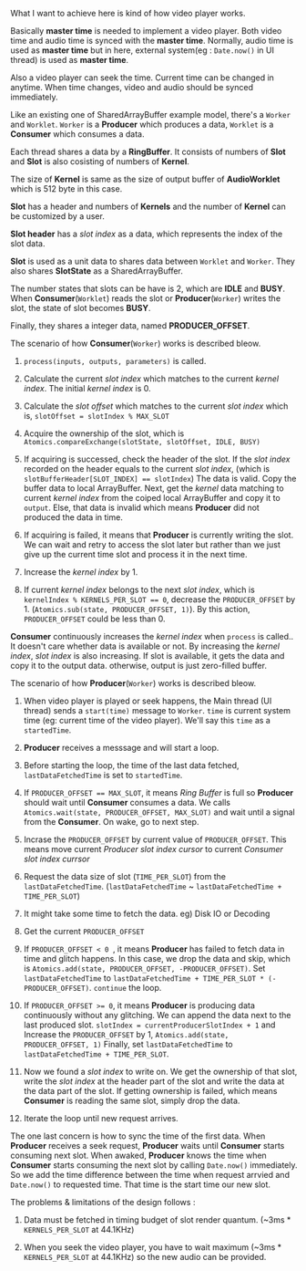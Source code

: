 What I want to achieve here is kind of how video player works.

Basically **master time** is needed to implement a video player. Both video time and audio time is synced with the **master time**. Normally, audio time is used as **master time** but in here, external system(eg : `Date.now()` in UI thread) is used as **master time**.

Also a video player can seek the time. Current time can be changed in anytime. When time changes, video and audio should be synced immediately.

Like an existing one of SharedArrayBuffer example model, there's a `Worker` and `Worklet`. `Worker` is a **Producer** which produces a data, `Worklet` is a **Consumer** which consumes a data.

Each thread shares a data by a **RingBuffer**. It consists of numbers of **Slot** and **Slot** is also cosisting of numbers of **Kernel**.

The size of **Kernel** is same as the size of output buffer of **AudioWorklet** which is 512 byte in this case.

**Slot** has a header and numbers of **Kernels** and the number of **Kernel** can be customized by a user.

**Slot header** has a *slot index* as a data, which represents the index of the slot data.

**Slot** is used as a unit data to shares data between `Worklet` and `Worker`. They also shares **SlotState** as a SharedArrayBuffer.

The number states that slots can be have is 2, which are **IDLE** and **BUSY**. When **Consumer**(`Worklet`) reads the slot or **Producer**(`Worker`) writes the slot, the state of slot becomes **BUSY**.

Finally, they shares a integer data, named **PRODUCER_OFFSET**. 

The scenario of how **Consumer**(`Worker`) works is described bleow.

1. `process(inputs, outputs, parameters)` is called.

2. Calculate the current *slot index* which matches to the current *kernel index*. The initial *kernel index* is 0.

3. Calculate the *slot offset* which matches to the current *slot index* which is, `slotOffset = slotIndex % MAX_SLOT`

4. Acquire the ownership of the slot, which is `Atomics.compareExchange(slotState, slotOffset, IDLE, BUSY)`

5. If acquiring is successed, check the header of the slot. If the *slot index* recorded on the header equals to the current *slot index*, (which is `slotBufferHeader[SLOT_INDEX] == slotIndex`) The data is valid. Copy the buffer data to local ArrayBuffer. Next, get the *kernel* data matching to current *kernel index* from the coiped local ArrayBuffer and copy it to `output`. Else, that data is invalid which means **Producer** did not produced the data in time.

6. If acquiring is failed, it means that **Producer** is currently writing the slot. We can wait and retry to access the slot later but rather than we just give up the current time slot and process it in the next time.

7. Increase the *kernel index* by 1.

8. If current *kernel index* belongs to the next *slot index*, which is `kernelIndex % KERNELS_PER_SLOT == 0`, decrease the `PRODUCER_OFFSET` by 1. (`Atomics.sub(state, PRODUCER_OFFSET, 1)`). By this action, `PRODUCER_OFFSET` could be less than 0.

**Consumer** continuously increases the *kernel index* when `process` is called.. It doesn't care whether data is available or not. By increasing the *kernel index*, *slot index* is also increasing. If slot is available, it gets the data and copy it to the output data. otherwise, output is just zero-filled buffer.

The scenario of how **Producer**(`Worker`) works is described bleow.

1. When video player is played or seek happens, the Main thread (UI thread) sends a `start(time)` message to `Worker`. `time` is current system time (eg: current time of the video player). We'll say this `time` as a `startedTime`.

2. **Producer** receives a messsage and will start a loop.

3. Before starting the loop, the time of the last data fetched, `lastDataFetchedTime`  is set to `startedTime`.

4. If `PRODUCER_OFFSET == MAX_SLOT`, it means *Ring Buffer* is full so **Producer** should wait until **Consumer** consumes a data. We calls `Atomics.wait(state, PRODUCER_OFFSET, MAX_SLOT)` and wait until a signal from the **Consumer**. On wake, go to next step.

5. Incrase the `PRODUCER_OFFSET` by current value of `PRODUCER_OFFSET`. This means move current *Producer slot index cursor* to current *Consumer slot index currsor*

5. Request the data size of slot (`TIME_PER_SLOT`) from the `lastDataFetchedTime`. (`lastDataFetchedTime` ~ `lastDataFetchedTime + TIME_PER_SLOT`)

6. It might take some time to fetch the data. eg) Disk IO or Decoding

7. Get the current `PRODUCER_OFFSET`

8. If `PRODUCER_OFFSET < 0 `, it means **Producer** has failed to fetch data in time and glitch happens. In this case, we drop the data and skip, which is `Atomics.add(state, PRODUCER_OFFSET, -PRODUCER_OFFSET)`. Set `lastDataFetchedTime` to `lastDataFetchedTime + TIME_PER_SLOT * (-PRODUCER_OFFSET)`. `continue` the loop.

9. If `PRODUCER_OFFSET >= 0`, it means **Producer** is producing data continuously without any glitching. We can append the data next to the last produced slot. `slotIndex = currentProducerSlotIndex + 1` and Increase the `PRODUCER_OFFSET` by 1, `Atomics.add(state, PRODUCER_OFFSET, 1)` Finally, set `lastDataFetchedTime` to `lastDataFetchedTime + TIME_PER_SLOT`.

10. Now we found a *slot index* to write on. We get the ownership of that slot, write the *slot index* at the header part of the slot and write the data at the data part of the slot. If getting ownership is failed, which means **Consumer** is reading the same slot, simply drop the data.

11. Iterate the loop until new request arrives.


The one last concern is how to sync the time of the first data. When **Producer** receives a seek request, **Producer** waits until **Consumer** starts consuming next slot. When awaked, **Producer** knows the time when **Consumer** starts consuming the next slot by calling `Date.now()` immediately. So we add the time difference between the time when request arrvied and `Date.now()` to requested time. That time is the start time our new slot.

The problems & limitations of the design follows :

1. Data must be fetched in timing budget of slot render quantum. (~3ms * `KERNELS_PER_SLOT` at 44.1KHz)

2. When you seek the video player, you have to wait maximum (~3ms * `KERNELS_PER_SLOT` at 44.1KHz) so the new audio can be provided.